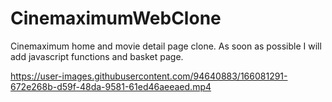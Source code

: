 # CinemaximumWebClone
Cinemaximum home and movie detail page clone. As soon as possible I will add javascript functions and basket page.



https://user-images.githubusercontent.com/94640883/166081291-672e268b-d59f-48da-9581-61ed46aeeaed.mp4

